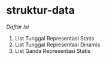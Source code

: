 # struktur-data

_Daftar Isi_
1. List Tunggal Representasi Statis
2. List Tunggal Representasi Dinamis
3. List Ganda Representasi Statis